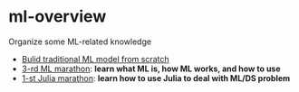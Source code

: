# ml-overview
Organize some ML-related knowledge

- [Bulid traditional ML model from scratch](https://github.com/AbandonBlue/build_from_scratch_ML-DL)
- [3-rd ML marathon](https://github.com/AbandonBlue/3rd-ML100Days): **learn what ML is, how ML works, and how to use**
- [1-st Julia marathon](https://github.com/AbandonBlue/1st-JuliaMarathon): **learn how to use Julia to deal with ML/DS problem**
